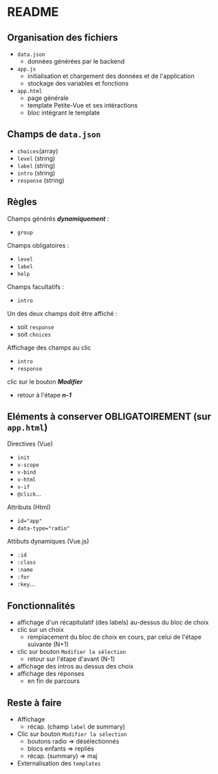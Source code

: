 # README

## Organisation des fichiers
- `data.json`
    - données générées par le backend
- `app.js`
    - initialisation et chargement des données et de l'application
    - stockage des variables et fonctions
- `app.html`
    - page générale
    - template Petite-Vue et ses intéractions
    - bloc intégrant le template

## Champs de `data.json`
- `choices`(array)
- `level` (string)
- `label` (string)
- `intro` (string)
- `response` (string)

## Règles

Champs générés ___dynamiquement___ :
- `group`

Champs obligatoires :
- `level`
- `label`
- `help`

Champs facultatifs :
- `intro`

Un des deux champs doit être affiché :
- soit `response`
- soit `choices`

Affichage des champs au clic
- `intro`
- `response`

clic sur le bouton ___Modifier___
- retour à l'étape ___n-1___

## Eléments à conserver OBLIGATOIREMENT (sur `app.html`)
Directives (Vue)
- `init`
- `v-scope`
- `v-bind`
- `v-html`
- `v-if`
- `@click`...

Attributs (Html)
- `id="app"`
- `data-type="radio"`

Attibuts dynamiques (Vue.js)
- `:id`
- `:class`
- `:name`
- `:for`
- `:key`...

## Fonctionnalités
- affichage d'un récapitulatif (des labels) au-dessus du bloc de choix
- clic sur un choix
    - remplacement du bloc de choix en cours, par celui de l'étape suivante (N+1)
- clic sur bouton `Modifier la sélection`
    - retour sur l'étape d'avant (N-1)
- affichage des intros au dessus des choix
- affichage des réponses
    - en fin de parcours

## Reste à faire
- Affichage
    - récap. (champ `label` de summary)
- Clic sur bouton `Modifier la sélection`
    - boutons radio => désélectionnés
    - blocs enfants => repliés
    - récap. (summary) => maj
- Externalisation des `templates`